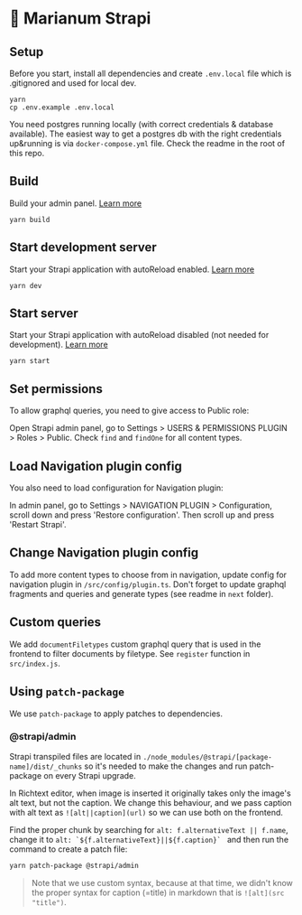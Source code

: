 # 🚀 Marianum Strapi

## Setup

Before you start, install all dependencies and create `.env.local` file which is .gitignored and used for local dev.

```
yarn
cp .env.example .env.local
```

You need postgres running locally (with correct credentials & database available). The easiest way to get a postgres db with the right credentials up&running is via `docker-compose.yml` file. Check the readme in the root of this repo.

## Build

Build your admin panel. [Learn more](https://docs.strapi.io/developer-docs/latest/developer-resources/cli/CLI.html#strapi-build)

```
yarn build
```

## Start development server

Start your Strapi application with autoReload enabled. [Learn more](https://docs.strapi.io/developer-docs/latest/developer-resources/cli/CLI.html#strapi-develop)

```
yarn dev
```

## Start server

Start your Strapi application with autoReload disabled (not needed for development). [Learn more](https://docs.strapi.io/developer-docs/latest/developer-resources/cli/CLI.html#strapi-start)

```
yarn start
```

## Set permissions

To allow graphql queries, you need to give access to Public role:

Open Strapi admin panel, go to Settings > USERS & PERMISSIONS PLUGIN > Roles > Public. Check `find` and `findOne` for all content types.

## Load Navigation plugin config

You also need to load configuration for Navigation plugin:

In admin panel, go to Settings > NAVIGATION PLUGIN > Configuration, scroll down and press 'Restore configuration'. Then scroll up and press 'Restart Strapi'.

## Change Navigation plugin config

To add more content types to choose from in navigation, update config for navigation plugin in `/src/config/plugin.ts`. Don't forget to update graphql fragments and queries and generate types (see readme in `next` folder).

## Custom queries

We add `documentFiletypes` custom graphql query that is used in the frontend to filter documents by filetype.
See `register` function in `src/index.js`.

## Using `patch-package`

We use `patch-package` to apply patches to dependencies.

### @strapi/admin
Strapi transpiled files are located in `./node_modules/@strapi/[package-name]/dist/_chunks` so it's needed to make the changes and run patch-package on every Strapi upgrade.

In Richtext editor, when image is inserted it originally takes only the image's alt text, but not the caption.
We change this behaviour, and we pass caption with alt text as `![alt||caption](url)` so we can use both on the frontend.

Find the proper chunk by searching for `alt: f.alternativeText || f.name`, change it to
``alt: `${f.alternativeText}||${f.caption}` ``
and then run the command to create a patch file:
```bash
yarn patch-package @strapi/admin
```
> Note that we use custom syntax, because at that time, we didn't know the proper syntax for caption (=title) in markdown that is `![alt](src "title")`.
